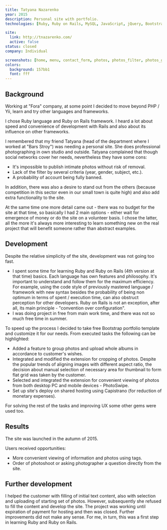 ```yaml
--- 
title: Tatyana Nazarenko
year: 2015
description: Personal site with portfolio.
technologies: [Ruby, Ruby on Rails, MySQL, JavaScript, jQuery, Bootstrap, Sass]

site:
  link: http://tnazarenko.com/
  active: false
status: closed
company: Individual

screenshots: [home, menu, contact_form, photos, photos_filter, photos_gallery]
colors:
  background: 157bb1
  font: fff
---
```


## Background

Working at "Fora" company, at some point I decided to move beyond PHP / Yii, learn and try other languages and 
frameworks.

I chose Ruby language and Ruby on Rails framework. I heard a lot about speed and convenience of development with Rails
and also about its influence on other frameworks.

I remembered that my friend Tatyana (head of the department where I worked at "Bars Stroy") was needing a personal site.
She does professional photographing in own studio and outside. Tatyana complained that though social networks cover her
needs, nevertheless they have some cons:

- It's impossible to publish intimate photos without risk of removal.
- Lack of the filter by several criteria (year, gender, subject, etc.).
- A probability of account being fully banned.

In addition, there was also a desire to stand out from the others (because competition in this sector even in our small 
town is quite high) and also add extra functionality to the site.

At the same time one more detail came out - there was no budget for the site at that time, so basically I had 2 main
options - either wait for emergence of money or do the site on a volunteer basis. I chose the latter, all the more it's
always more interesting to learn something new on the real project that will benefit someone rather than abstract 
examples.

## Development

Despite the relative simplicity of the site, development was not going too fast.

- I spent some time for learning Ruby and Ruby on Rails (4th version at that time) basics. Each language has own 
features and philosophy. It's important to understand and follow them for the maximum efficiency. For example, using the
code style of previously mastered language / framework with new syntax besides the probability of being non optimum in
terms of spent / execution time, can also obstruct perception for other developers. Ruby on Rails is not an exception, 
after all, its main principle - "convention over configuration".
- I was doing project in free from main work time, and there was not so much free time in summer.

To speed up the process I decided to take free Bootstrap portfolio template and customize it for our needs. From 
executed tasks the following can be highlighted:

- Added a feature to group photos and upload whole albums in accordance to customer's wishes.
- Integrated and modified the extension for cropping of photos. Despite the popular trends of aligning images with 
different aspect ratio, the decision about manual selection of necessary area for thumbnail to form flat grid was taken
by the customer.
- Selected and integrated the extension for convenient viewing of photos from both desktop PC and mobile devices - 
PhotoSwipe.
- Set up site's deploy on shared hosting using Capistrano (for reduction of monetary expenses).

For solving the rest of the tasks and improving UX some other gems were used too. 

## Results

The site was launched in the autumn of 2015.

Users received opportunities:

- More convenient viewing of information and photos using tags.
- Order of photoshoot or asking photographer a question directly from the site. 

## Further development

I helped the customer with filling of initial text content, also with selection and uploading of starting set of photos.
However, subsequently she refused to fill the content and develop the site. The project was working until expiration of 
payment for hosting and then was closed. Further improvements did not make any sense. For me, in turn, this was a first
step in learning Ruby and Ruby on Rails.
